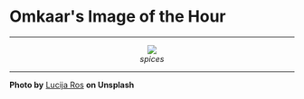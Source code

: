 # Omkaar's Image of the Hour

---

<div align="center">

<a href="https://unsplash.com/photos/a-tray-of-various-spices-is-displayed-3tgaG6GRDCo">
  <img src="https://images.unsplash.com/photo-1743445705835-4e66252e4dc6?crop=entropy&cs=tinysrgb&fit=max&fm=jpg&ixid=M3w3NjA2Nzh8MHwxfHJhbmRvbXx8fHx8fHx8fDE3NTQwODkyMDB8&ixlib=rb-4.1.0&q=80&w=1080" style="max-width:100%; height:auto;">
</a>

<br>
<i>spices</i>

</div>

---

**Photo by** [Lucija Ros](https://unsplash.com/@lucija_ros) **on Unsplash**
